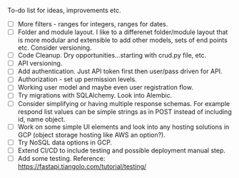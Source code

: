 To-do list for ideas, improvements etc.

- [ ] More filters - ranges for integers, ranges for dates.
- [ ] Folder and module layout.  I like to a differenet folder/module layout that is more modular and extensible to add other models, sets of end points etc.  Consider versioning.
- [ ] Code Cleanup.  Dry opportunities...starting with crud.py file, etc.
- [ ] API versioning.
- [ ] Add authentication. Just API token first then user/pass driven for API.
- [ ] Authorization - set up permission levels.
- [ ] Working user model and maybe even user registration flow.
- [ ] Try migrations with SQLAlchemy.  Look into Alembic.
- [ ] Consider simplifying or having multiple response schemas.  For example respond list values can be simple strings as in POST instead of including id, name object.
- [ ] Work on some simple UI elements and look into any hosting solutions in GCP (object storage hosting like AWS an option?).
- [ ] Try NoSQL data options in GCP.
- [ ] Extend CI/CD to include testing and possible deployment manual step.
- [ ] Add some testing. Reference: https://fastapi.tiangolo.com/tutorial/testing/